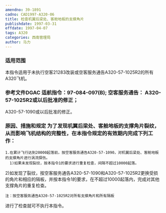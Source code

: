 ```yaml
---
amendno: 39-1891
cadno: CAD1997-A320-06
title: 检查机翼后梁处、客舱地板的支撑角片
publishdate: 1997-03-31
effdate: 1997-04-07
tags: A320
categories: 西南管理局
author: 马力
---
```


### 适用范围 
本指令适用于未执行空客21283改装或空客服务通告A320-57-1025R2的所有A320飞机。

### 参考文件DGAC 适航指令：97-084-097(B); 空客服务通告： A320-57-1025R2或以后批准的修正； 
A320-57-1090或以后批准的修正。

### 原因、措施和规定 为了发现机翼后梁处、客舱地板的支撑角片裂纹，从而影响飞机结构的完整性，在本指令规定的有效期内完成下列工作：
    1.在累计飞行达到20000起落前，按空客服务通告A320-57-1090，对机翼后梁处、客舱地板的支撑角片进行涡流探伤。 
      1)如果未发现裂纹，按本指令1的要求进行重复检查，间隔不超过10000起落。 
  2)如发现了裂纹，按空客服务通告A320-57-1090和A320-57-1025R2更换受损的角片和相应的隔板，并按本指令1的要求，在不超过10000起落内，完成对其他支撑角片的重复检查。

    注：按空客服务通告A320-57-1025R2对所有支撑角片和所有隔板
  
进行了检查就可不执行本指令。
